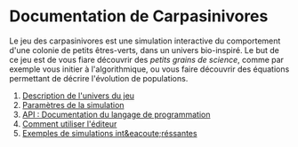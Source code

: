 Documentation de Carpasinivores
===============================

Le jeu des carpasinivores est une simulation interactive du comportement d'une colonie de petits &ecirc;tres-verts, dans un univers bio-inspir&eacute;. Le but de ce jeu est de vous fiare d&eacute;couvrir des *petits grains de science*, comme par exemple vous initier &agrave; l'algorithmique, ou vous faire d&eacute;couvrir des &eacute;quations permettant de d&eacute;crire l'&eacute;volution de populations.

1. [Description de l'univers du jeu](univers.html)
2. [Paramètres de la simulation](parametres.html)
2. [API : Documentation du langage de programmation](api.html)
3. [Comment utiliser l'&eacute;diteur](editeur.html)
4. [Exemples de simulations int&eacoute;r&eacute;ssantes](applications.html)
